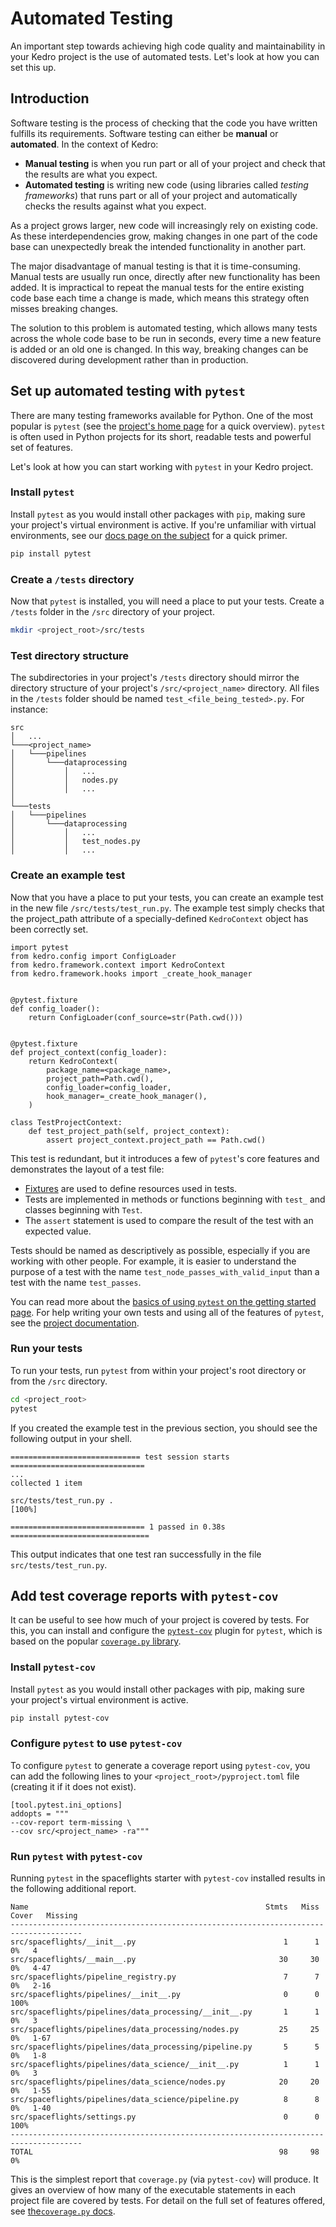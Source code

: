 # Automated Testing

An important step towards achieving high code quality and maintainability in your Kedro project is the use of automated tests. Let's look at how you can set this up.
## Introduction

Software testing is the process of checking that the code you have written fulfills its requirements. Software testing can either be **manual** or **automated**. In the context of Kedro:
- **Manual testing** is when you run part or all of your project and check that the results are what you expect.
- **Automated testing** is writing new code (using libraries called _testing frameworks_) that runs part or all of your project and automatically checks the results against what you expect.

As a project grows larger, new code will increasingly rely on existing code. As these interdependencies grow, making changes in one part of the code base can unexpectedly break the intended functionality in another part.

The major disadvantage of manual testing is that it is time-consuming. Manual tests are usually run once, directly after new functionality has been added. It is impractical to repeat the manual tests for the entire existing code base each time a change is made, which means this strategy often misses breaking changes. 

The solution to this problem is automated testing, which allows many tests across the whole code base to be run in seconds, every time a new feature is added or an old one is changed. In this way, breaking changes can be discovered during development rather than in production.

## Set up automated testing with `pytest`

There are many testing frameworks available for Python. One of the most popular is `pytest` (see the [project's home page](https://docs.pytest.org/en/7.1.x/) for a quick overview). `pytest` is often used in Python projects for its short, readable tests and powerful set of features.

Let's look at how you can start working with `pytest` in your Kedro project.

### Install `pytest`

Install `pytest` as you would install other packages with `pip`, making sure your project's virtual environment is active.  If you're unfamiliar with virtual environments, see our [docs page on the subject](https://kedro.readthedocs.io/en/stable/get_started/prerequisites.html#virtual-environments) for a quick primer.

```bash
pip install pytest
```

### Create a `/tests` directory

Now that `pytest` is installed, you will need a place to put your tests. Create a `/tests` folder in the `/src` directory of your project.

```bash
mkdir <project_root>/src/tests
```

### Test directory structure

The subdirectories in your project's `/tests` directory should mirror the directory structure of your project's `/src/<project_name>` directory. All files in the `/tests` folder should be named `test_<file_being_tested>.py`. For instance:

```
src
│   ...
└───<project_name>
│   └───pipelines
│       └───dataprocessing
│           │   ...
│           │   nodes.py
│           │   ...
│   
└───tests
│   └───pipelines
│       └───dataprocessing
│           │   ...
│           │   test_nodes.py
│           │   ...
```

### Create an example test

Now that you have a place to put your tests, you can create an example test in the new file `/src/tests/test_run.py`. The example test simply checks that the project_path attribute of a specially-defined `KedroContext` object has been correctly set.

```
import pytest
from kedro.config import ConfigLoader
from kedro.framework.context import KedroContext
from kedro.framework.hooks import _create_hook_manager


@pytest.fixture
def config_loader():
    return ConfigLoader(conf_source=str(Path.cwd()))


@pytest.fixture
def project_context(config_loader):
    return KedroContext(
        package_name=<package_name>,
        project_path=Path.cwd(),
        config_loader=config_loader,
        hook_manager=_create_hook_manager(),
    )

class TestProjectContext:
    def test_project_path(self, project_context):
        assert project_context.project_path == Path.cwd()
```

This test is redundant, but it introduces a few of `pytest`'s core features and demonstrates the layout of a test file:
- [Fixtures](https://docs.pytest.org/en/7.1.x/explanation/fixtures.html#about-fixtures) are used to define resources used in tests.
- Tests are implemented in methods or functions beginning with `test_` and classes beginning with `Test`.
- The `assert` statement is used to compare the result of the test with an expected value.

Tests should be named as descriptively as possible, especially if you are working with other people. For example, it is easier to understand the purpose of a test with the name `test_node_passes_with_valid_input` than a test with the name `test_passes`.

You can read more about the [basics of using `pytest` on the getting started page](https://docs.pytest.org/en/7.1.x/getting-started.html). For help writing your own tests and using all of the features of `pytest`, see the [project documentation](https://docs.pytest.org/).

### Run your tests

To run your tests, run `pytest` from within your project's root directory or from the `/src` directory.

```bash
cd <project_root>
pytest
```

If you created the example test in the previous section, you should see the following output in your shell.

```
============================= test session starts ==============================
...
collected 1 item

src/tests/test_run.py .                                                  [100%]

============================== 1 passed in 0.38s ===============================
```

This output indicates that one test ran successfully in the file `src/tests/test_run.py`.

## Add test coverage reports with `pytest-cov`

It can be useful to see how much of your project is covered by tests. For this, you can install and configure the [`pytest-cov`](https://pypi.org/project/pytest-cov/) plugin for `pytest`, which is based on the popular [`coverage.py` library](https://coverage.readthedocs.io/).

### Install `pytest-cov`

Install `pytest` as you would install other packages with pip, making sure your project's virtual environment is active.

```bash
pip install pytest-cov
```

### Configure `pytest` to use `pytest-cov`

To configure `pytest` to generate a coverage report using `pytest-cov`, you can add the following lines to your `<project_root>/pyproject.toml` file (creating it if it does not exist).

```
[tool.pytest.ini_options]
addopts = """
--cov-report term-missing \
--cov src/<project_name> -ra"""
```

### Run `pytest` with `pytest-cov`

Running `pytest` in the spaceflights starter with `pytest-cov` installed results in the following additional report.

```
Name                                                     Stmts   Miss  Cover   Missing
--------------------------------------------------------------------------------------
src/spaceflights/__init__.py                                 1      1     0%   4
src/spaceflights/__main__.py                                30     30     0%   4-47
src/spaceflights/pipeline_registry.py                        7      7     0%   2-16
src/spaceflights/pipelines/__init__.py                       0      0   100%
src/spaceflights/pipelines/data_processing/__init__.py       1      1     0%   3
src/spaceflights/pipelines/data_processing/nodes.py         25     25     0%   1-67
src/spaceflights/pipelines/data_processing/pipeline.py       5      5     0%   1-8
src/spaceflights/pipelines/data_science/__init__.py          1      1     0%   3
src/spaceflights/pipelines/data_science/nodes.py            20     20     0%   1-55
src/spaceflights/pipelines/data_science/pipeline.py          8      8     0%   1-40
src/spaceflights/settings.py                                 0      0   100%
--------------------------------------------------------------------------------------
TOTAL                                                       98     98     0%
```

This is the simplest report that `coverage.py` (via `pytest-cov`) will produce. It gives an overview of how many of the executable statements in each project file are covered by tests. For detail on the full set of features offered, see [ the`coverage.py` docs](https://coverage.readthedocs.io/).
